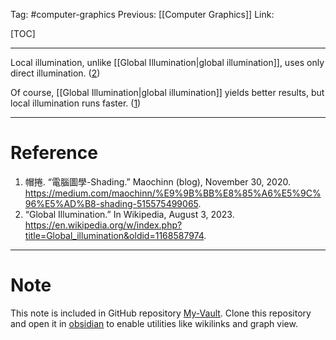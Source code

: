 Tag: #computer-graphics 
Previous: [[Computer Graphics]]
Link: 

[TOC]

---

Local illumination, unlike [[Global Illumination|global illumination]], uses only direct illumination. (<u>2</u>)

Of course, [[Global Illumination|global illumination]] yields better results, but local illumination runs faster. (<u>1</u>)

---

# Reference

1. 帽捲. “電腦圖學-Shading.” Maochinn (blog), November 30, 2020. https://medium.com/maochinn/%E9%9B%BB%E8%85%A6%E5%9C%96%E5%AD%B8-shading-515575499065.
2. “Global Illumination.” In Wikipedia, August 3, 2023. https://en.wikipedia.org/w/index.php?title=Global_illumination&oldid=1168587974.

---

# Note

This note is included in GitHub repository [My-Vault](https://github.com/LittleD3092/My-Vault.git). Clone this repository and open it in [obsidian](https://obsidian.md/) to enable utilities like wikilinks and graph view.